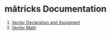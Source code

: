 # mātricks Documentation

1. [Vector Declaration and Assigment](vdeclassign.md)
1. [Vector Math](vmath.md)
